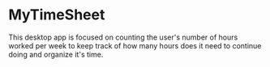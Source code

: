 # MyTimeSheet
This desktop app is focused on counting the user's number of hours worked per week to keep track of how many hours does it need to continue doing and organize it's time. 

